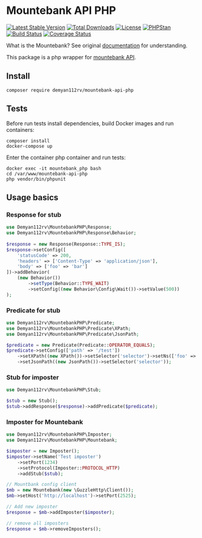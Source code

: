 Mountebank API PHP
============

[![Latest Stable Version](https://poser.pugx.org/demyan112rv/mountebank-api-php/v/stable)](https://packagist.org/packages/demyan112rv/mountebank-api-php)
[![Total Downloads](https://poser.pugx.org/demyan112rv/mountebank-api-php/downloads)](https://packagist.org/packages/demyan112rv/mountebank-api-php)
[![License](https://poser.pugx.org/demyan112rv/mountebank-api-php/license)](https://packagist.org/packages/demyan112rv/mountebank-api-php)
[![PHPStan](https://img.shields.io/badge/PHPStan-enabled-brightgreen.svg)](https://github.com/phpstan/phpstan)
[![Build Status](https://api.travis-ci.com/demyan112rv/mountebank-api-php.svg?branch=master&status=passed)](https://api.travis-ci.com/demyan112rv/mountebank-api-php.svg?branch=master&status=passed)
[![Coverage Status](https://coveralls.io/repos/github/demyan112rv/mountebank-api-php/badge.svg?branch=master)](https://coveralls.io/github/demyan112rv/mountebank-api-php?branch=master)

What is the Mountebank? See original [documentation](http://www.mbtest.org/) for understanding.

This package is a php wrapper for [mountebank API](http://www.mbtest.org/docs/api/overview).

## Install

    composer require demyan112rv/mountebank-api-php

## Tests

Before run tests install dependencies, build Docker images and run containers:
    
    composer install
    docker-compose up

Enter the container php container and run tests:
    
    docker exec -it mountebank_php bash
    cd /var/www/mountebank-api-php
    php vendor/bin/phpunit

## Usage basics


### Response for stub

```php
use Demyan112rv\MountebankPHP\Response;
use Demyan112rv\MountebankPHP\Response\Behavior;
        
$response = new Response(Response::TYPE_IS);
$response->setConfig([
    'statusCode' => 200,
    'headers' => ['Content-Type' => 'application/json'],
    'body' => ['foo' => 'bar']
])->addBehavior(
    (new Behavior())
        ->setType(Behavior::TYPE_WAIT)
        ->setConfig((new Behavior\Config\Wait())->setValue(500))
);
```

### Predicate for stub

```php 
use Demyan112rv\MountebankPHP\Predicate;
use Demyan112rv\MountebankPHP\Predicate\XPath;
use Demyan112rv\MountebankPHP\Predicate\JsonPath;

$predicate = new Predicate(Predicate::OPERATOR_EQUALS);
$predicate->setConfig(['path' => '/test'])
    ->setXPath((new XPath())->setSelector('selector')->setNs(['foo' => 'bar']))
    ->setJsonPath((new JsonPath())->setSelector('selector'));
```

### Stub for imposter

```php
use Demyan112rv\MountebankPHP\Stub;

$stub = new Stub();
$stub->addResponse($response)->addPredicate($predicate);

```
### Imposter for Mountebank

```php
use Demyan112rv\MountebankPHP\Imposter;
use Demyan112rv\MountebankPHP\Mountebank;

$imposter = new Imposter();
$imposter->setName('Test imposter')
    ->setPort(1234)
    ->setProtocol(Imposter::PROTOCOL_HTTP)
    ->addStub($stub);

// Mountbank config client
$mb = new Mountebank(new \GuzzleHttp\Client());
$mb->setHost('http://localhost')->setPort(2525);

// Add new imposter
$response = $mb->addImposter($imposter);

// remove all imposters
$response = $mb->removeImposters();
```
